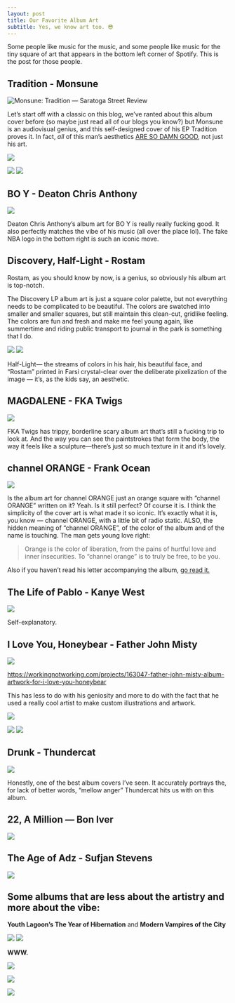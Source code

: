 ```yaml
---
layout: post
title: Our Favorite Album Art 
subtitle: Yes, we know art too. 😎
---
```


Some people like music for the music, and some people like music for the tiny square of art that appears in the bottom left corner of Spotify. This is the post for those people. 

## Tradition - Monsune
![Monsune: Tradition — Saratoga Street Review](https://images.squarespace-cdn.com/content/v1/5550094ce4b0a8858a7ab849/1570731418025-KDWE4UFQ64BVN6GA0GJR/ke17ZwdGBToddI8pDm48kPx25wW2-RVvoRgxIT6HShBZw-zPPgdn4jUwVcJE1ZvWQUxwkmyExglNqGp0IvTJZUJFbgE-7XRK3dMEBRBhUpwGbtSA7WutlFA3XjmDXUDFwmxX_uEhqHOBUlPnU0mYmf1Qvd6diXKmxQIX-f1CXeo/image-asset.jpeg)


Let’s start off with a classic on this blog, we’ve ranted about this album cover before (so maybe just read all of our blogs you know?) but Monsune is an audiovisual genius, and this self-designed cover of his EP Tradition proves it. In fact, *all* of this man’s aesthetics [ARE SO DAMN GOOD](https://www.youtube.com/watch?v=SjgMmo6_DH0), not just his art. 

![](https://i0.wp.com/acidstag.com/wp-content/uploads/2019/09/monsune-acid-stag.jpg?resize=1080%2C675&ssl=1)

![](https://i0.wp.com/sodwee.com/blog/wp-content/uploads/2019/09/Screenshot-2019-09-01-at-00.19.50.png?ssl=1)
![](https://paper-attachments.dropbox.com/s_753116E8609D6342586F96F478FCD669891181C7C3FE838EFEFE3A104A9B7F0D_1585888052974_image.png)



## BO Y - Deaton Chris Anthony
![](https://pbs.twimg.com/media/EIKdLJxWoAssOU_.jpg)


Deaton Chris Anthony’s album art for BO Y is really really fucking good. It also perfectly matches the vibe of his music (all over the place lol). The fake NBA logo in the bottom right is such an iconic move.


## Discovery, Half-Light - Rostam

Rostam, as you should know by now, is a genius, so obviously his album art is top-notch. 

The Discovery LP album art is just a square color palette, but not everything needs to be complicated to be beautiful. The colors are swatched into smaller and smaller squares, but still maintain this clean-cut, gridlike feeling. The colors are fun and fresh and make me feel young again, like summertime and riding public transport to journal in the park is something that I do.  

![](https://paper-attachments.dropbox.com/s_753116E8609D6342586F96F478FCD669891181C7C3FE838EFEFE3A104A9B7F0D_1585888333161_image.png)
![](https://consequenceofsound.net/wp-content/uploads/2017/06/rostam-half-lightcover.jpg?quality=80)


Half-Light— the streams of colors in his hair, his beautiful face, and “Rostam” printed in Farsi crystal-clear over the deliberate pixelization of the image — it’s, as the kids say, an aesthetic. 


## MAGDALENE - FKA Twigs
![](https://creativereview.imgix.net/content/uploads/2019/09/Magdalene-cover-art.jpg)


FKA Twigs has trippy, borderline scary album art that’s still a fucking trip to look at. And the way you can see the paintstrokes that form the body, the way it feels like a sculpture—there’s just so much texture in it and it’s lovely. 


## channel ORANGE - Frank Ocean
![](https://consequenceofsound.net/wp-content/uploads/2012/06/frank-ocean-channel-orange2.jpg)


[](https://www.google.com/url?sa=i&url=https%3A%2F%2Fconsequenceofsound.net%2F2012%2F06%2Fandre-3000-appears-on-frank-oceans-channel-orange%2F&psig=AOvVaw17N-4vypsUiue8PmB0PRr5&ust=1589678698392000&source=images&cd=vfe&ved=0CAIQjRxqFwoTCOiyrOOct-kCFQAAAAAdAAAAABAJ)Is the album art for channel ORANGE just an orange square with “channel ORANGE” written on it? Yeah. Is it still perfect? Of course it is. I think the simplicity of the cover art is what made it so iconic. It’s exactly what it is, you know — channel ORANGE, with a little bit of radio static. 
ALSO, the hidden meaning of “channel ORANGE”, of the color of the album and of the name is touching. The man gets young love right:  

> Orange is the color of liberation, from the pains of hurtful love and inner insecurities. To “channel orange” is to truly be free, to be you. 

Also if you haven’t read his letter accompanying the album, [go read it.](https://frankocean.tumblr.com/image/26473798723) 



## The Life of Pablo - Kanye West
![](https://resources.tidal.com/images/114d07f0/0070/4a98/b7e8/0b4f77ce47cd/1280x1280.jpg)


Self-explanatory.


## I Love You, Honeybear - Father John Misty
![](https://subpop-img.s3.amazonaws.com/asset/productable_images/attachments/000/005/088/max_960/fjm-iloveyouhoneybear-2400.jpg?1412121968)

https://workingnotworking.com/projects/163047-father-john-misty-album-artwork-for-i-love-you-honeybear


This has less to do with his geniosity and more to do with the fact that he used a really cool artist to make custom illustrations and artwork. 

![](https://res.cloudinary.com/wnotw/images/c_limit,w_2208,q_auto:best,f_auto/v1551226156/pqlmbzihlgbrwaaqrq8w/father-john-misty-album-artwork-for-i-love-you-honeybear)

![](https://rebelmusic.info/wp-content/uploads/2017/12/maxresdefault.jpg)
![](https://paper-attachments.dropbox.com/s_753116E8609D6342586F96F478FCD669891181C7C3FE838EFEFE3A104A9B7F0D_1586901161779_image.png)



## Drunk - Thundercat
![](https://images-na.ssl-images-amazon.com/images/I/71tHirocwXL._SL1200_.jpg)


Honestly, one of the best album covers I’ve seen. It accurately portrays the, for lack of better words, “mellow anger” Thundercat hits us with on this album. 


## 22, A Million — Bon Iver
![](https://images-na.ssl-images-amazon.com/images/I/81J5Mr-uSCL._SL1400_.jpg)



## The Age of Adz - Sufjan Stevens
![](https://paper-attachments.dropbox.com/s_753116E8609D6342586F96F478FCD669891181C7C3FE838EFEFE3A104A9B7F0D_1586200968663_image.png)

## Some albums that are less about the artistry and more about the vibe:

**Youth Lagoon’s The Year of Hibernation** and **Modern Vampires of the City**

![](https://lastfm.freetls.fastly.net/i/u/500x500/1f9fe913eab4404dc0d97f1500415311.jpg)
![](https://www.rollingstone.com/wp-content/uploads/2018/06/rs-148425-vw-1366657743.jpg)


**WWW.**


![](https://koolout.co.za/wp-content/uploads/2018/03/42918837398.jpg)



![](https://images.genius.com/fa101dd541a7e6cd20874202c3903607.747x747x1.jpg)

![](https://i1.wp.com/www.pursuitofdopeness.com/wp-content/uploads/2018/02/Towkio-2-Da-Moon.jpg?fit=800%2C800&ssl=1)






